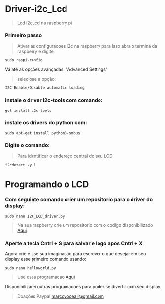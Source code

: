 # Driver-i2c_Lcd
> Lcd i2cLcd na raspberry pi
### Primeiro passo
> Ativar as configuracoes I2c na raspberry
para isso abra o termina da raspberry e digite:
```shell
sudo raspi-config
```
Vá até as opções avançadas: "Advanced Settings"
> selecione a opção:
```shell
I2C Enable/Disable automatic loading
```
### instale o driver i2c-tools com comando:
```shell
get install i2c-tools
```
### instale os drivers do python com:
```shell
sudo apt-get install python3-smbus
```
### Digite o comando:
> Para identificar o endereço central do seu LCD
```shell 
i2cdetect -y 1
```
# Programando o LCD 
### Com seguinte comando crier um repositorio para o driver do display:
```shell
sudo nano I2C_LCD_driver.py
```
> Na sua raspberry crie um repositorio com o codigo disponibilizado [Aqui](https://github.com/mrleals/Driver-i2c_Lcd/blob/8bf6711d8883edadf162531c6391230666f1da7d/I2C_LCD_driver.py)

### Aperte a tecla Cntrl + S para salvar e logo apos Cntrl + X
Agora crie e use sua imaginacao para escrever o que desejar em seu display
esse primeiro comando usando:
```shell
sudo nano helloworld.py
```

> Use essa programacao [Aqui](https://github.com/mrleals/Driver-i2c_Lcd/blob/40943bc27a05a02c1c4da4b0fb796fe1ce515ab8/helloworld.py)

Disponibilizarei outras programacoes para poder se divertir com seu display

> Doações Paypal
marcovoceali@gmail.com
